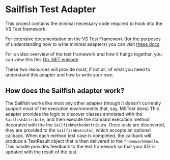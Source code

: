 ﻿# Sailfish Test Adapter

This project contains the minimal necessary code required to hook into the VS Test framework.

For extensive documentation on the VS Test Framework (for the purposes of understanding how to write minimal adapters)
you can
visit [these docs](https://github.com/Microsoft/vstest-docs/blob/main/RFCs/0004-Adapter-Extensibility.md).

For a video overview of the test framework and how it hangs together, you can view this
this [On .NET episode](https://docs.microsoft.com/en-us/shows/on-net/exploring-the-visual-studio-test-platform#time=22m24s).

These two resources will provide most, if not all, of what you need to understand this adapter and how to write your
own.

## How does the Sailfish adapter work?

The Sailfish works like most any other adapter (though it doesn't currently support most of the execution environments
that, say, MSTest does) This adapter provides the logic to discover classes annotated with the `SailfishAttribute`, and
then execute the standard execution method decorated with the the `SailfishMethodAttribute`.
Once tests are discovered, they are provided to the `SailfishExecutor`, which accepts an optional callback. When each
method test case is completed, the callback will produce a TestResult object that
is then delivered to the `frameworkHandle`. This handle provides feedback to the test framework so that your IDE is
updated with the result of the test.
